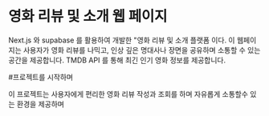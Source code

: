 # 영화 리뷰 및 소개 웹 페이지 

Next.js 와 supabase 를 활용하여 개발한 "영화 리뷰 및 소개 플랫폼 이다. 이 웹페이지는 사용자가 영화 리뷰를 나믹고, 인상 깊은 명대사나 장면을 공유하며 소통할 수 있는 공간을 제공합니다. TMDB API 를 통해 최긴 인기 영화 정보를 제공합니다.

#프로젝트를 시작하며

이 프로젝트는 사용자에게 편리한 영화 리뷰 작성과 조회를 하며 자유롭게 소통할수 있는 환경을 제공하며 	